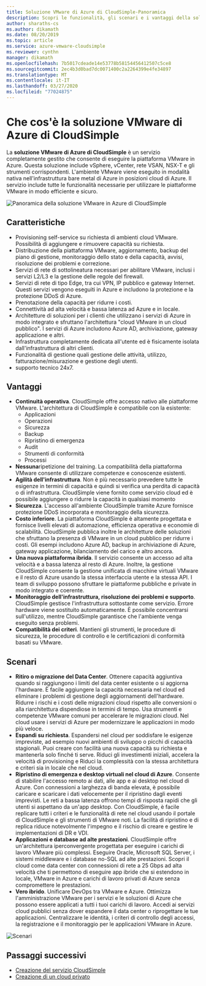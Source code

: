 ```yaml
---
title: Soluzione VMware di Azure di CloudSimple-Panoramica
description: Scopri le funzionalità, gli scenari e i vantaggi della soluzione VMware in Azure tramite il servizio CloudSimple.
author: sharaths-cs
ms.author: dikamath
ms.date: 08/20/2019
ms.topic: article
ms.service: azure-vmware-cloudsimple
ms.reviewer: cynthn
manager: dikamath
ms.openlocfilehash: 7b5017cdeade14e53778b58154456412507c5ce8
ms.sourcegitcommit: 2ec4b3d0bad7dc0071400c2a2264399e4fe34897
ms.translationtype: MT
ms.contentlocale: it-IT
ms.lasthandoff: 03/27/2020
ms.locfileid: "77024875"
---
```

# <a name="what-is-azure-vmware-solution-by-cloudsimple"></a>Che cos'è la soluzione VMware di Azure di CloudSimple

La **soluzione VMware di Azure di CloudSimple** è un servizio completamente gestito che consente di eseguire la piattaforma VMware in Azure. Questa soluzione include vSphere, vCenter, rete VSAN, NSX-T e gli strumenti corrispondenti. L'ambiente VMware viene eseguito in modalità nativa nell'infrastruttura bare metal di Azure in posizioni cloud di Azure. Il servizio include tutte le funzionalità necessarie per utilizzare le piattaforme VMware in modo efficiente e sicuro.

![Panoramica della soluzione VMware in Azure di CloudSimple](media/azure-vmware-solution-by-cloudsimple.png)

## <a name="features"></a>Caratteristiche

* Provisioning self-service su richiesta di ambienti cloud VMware. Possibilità di aggiungere e rimuovere capacità su richiesta.
* Distribuzione della piattaforma VMware, aggiornamento, backup del piano di gestione, monitoraggio dello stato e della capacità, avvisi, risoluzione dei problemi e correzione.
* Servizi di rete di sottolineatura necessari per abilitare VMware, inclusi i servizi L2/L3 e la gestione delle regole del firewall.
* Servizi di rete di tipo Edge, tra cui VPN, IP pubblico e gateway Internet. Questi servizi vengono eseguiti in Azure e includono la protezione e la protezione DDoS di Azure.
* Prenotazione della capacità per ridurre i costi.
* Connettività ad alta velocità e bassa latenza ad Azure e in locale.
* Architetture di soluzioni per i clienti che utilizzano i servizi di Azure in modo integrato e sfruttano l'architettura "cloud VMware in un cloud pubblico". I servizi di Azure includono Azure AD, archiviazione, gateway applicazione e altri.
* Infrastruttura completamente dedicata all'utente ed è fisicamente isolata dall'infrastruttura di altri clienti.
* Funzionalità di gestione quali gestione delle attività, utilizzo, fatturazione/misurazione e gestione degli utenti.
* supporto tecnico 24x7.

## <a name="benefits"></a>Vantaggi

* **Continuità operativa**. CloudSimple offre accesso nativo alle piattaforme VMware. L'architettura di CloudSimple è compatibile con la esistente:
    * Applicazioni
    * Operazioni
    * Sicurezza
    * Backup
    * Ripristino di emergenza
    * Audit
    * Strumenti di conformità
    * Processi
* **Nessuna**ripetizione del training. La compatibilità della piattaforma VMware consente di utilizzare competenze e conoscenze esistenti.
* **Agilità dell'infrastruttura**. Non è più necessario prevedere tutte le esigenze in termini di capacità e quindi si verifica una perdita di capacità o di infrastruttura. CloudSimple viene fornito come servizio cloud ed è possibile aggiungere o ridurre la capacità in qualsiasi momento
* **Sicurezza**. L'accesso all'ambiente CloudSimple tramite Azure fornisce protezione DDoS incorporata e monitoraggio della sicurezza.
* **Costo inferiore**. La piattaforma CloudSimple è altamente progettata e fornisce livelli elevati di automazione, efficienza operativa e economie di scalabilità. CloudSimple pubblica inoltre le architetture delle soluzioni che sfruttano la presenza di VMware in un cloud pubblico per ridurre i costi. Gli esempi includono Azure AD, backup in archiviazione di Azure, gateway applicazione, bilanciamento del carico e altro ancora.
* **Una nuova piattaforma ibrida**. Il servizio consente un accesso ad alta velocità e a bassa latenza al resto di Azure. Inoltre, la gestione CloudSimple consente la gestione unificata di macchine virtuali VMware e il resto di Azure usando la stessa interfaccia utente e la stessa API. I team di sviluppo possono sfruttare le piattaforme pubbliche e private in modo integrato e coerente.
* **Monitoraggio dell'infrastruttura, risoluzione dei problemi e supporto**. CloudSimple gestisce l'infrastruttura sottostante come servizio. Errore hardware viene sostituito automaticamente. È possibile concentrarsi sull'utilizzo, mentre CloudSimple garantisce che l'ambiente venga eseguito senza problemi.
* **Compatibilità dei criteri**. Mantieni gli strumenti, le procedure di sicurezza, le procedure di controllo e le certificazioni di conformità basati su VMware.

## <a name="scenarios"></a>Scenari

* **Ritiro o migrazione del Data Center**. Ottenere capacità aggiuntiva quando si raggiungono i limiti del data center esistente o si aggiorna l'hardware. È facile aggiungere la capacità necessaria nel cloud ed eliminare i problemi di gestione degli aggiornamenti dell'hardware. Ridurre i rischi e i costi delle migrazioni cloud rispetto alle conversioni o alla riarchitettura dispendiose in termini di tempo. Usa strumenti e competenze VMware comuni per accelerare le migrazioni cloud. Nel cloud usare i servizi di Azure per modernizzare le applicazioni in modo più veloce.
* **Espandi su richiesta**. Espandersi nel cloud per soddisfare le esigenze impreviste, ad esempio nuovi ambienti di sviluppo o picchi di capacità stagionali. Puoi creare con facilità una nuova capacità su richiesta e mantenerla solo finché ti serve. Riduci gli investimenti iniziali, accelera la velocità di provisioning e Riduci la complessità con la stessa architettura e criteri sia in locale che nel cloud.
* **Ripristino di emergenza e desktop virtuali nel cloud di Azure**. Consente di stabilire l'accesso remoto ai dati, alle app e ai desktop nel cloud di Azure. Con connessioni a larghezza di banda elevata, è possibile caricare e scaricare i dati velocemente per il ripristino dagli eventi imprevisti. Le reti a bassa latenza offrono tempi di risposta rapidi che gli utenti si aspettano da un'app desktop. Con CloudSimple, è facile replicare tutti i criteri e le funzionalità di rete nel cloud usando il portale di CloudSimple e gli strumenti di VMware noti. La facilità di ripristino e di replica riduce notevolmente l'impegno e il rischio di creare e gestire le implementazioni di DR e VDI.
* **Applicazioni e database ad alte prestazioni**. CloudSimple offre un'architettura iperconvergente progettata per eseguire i carichi di lavoro VMware più complessi. Eseguire Oracle, Microsoft SQL Server, i sistemi middleware e i database no-SQL ad alte prestazioni. Scopri il cloud come data center con connessioni di rete a 25 Gbps ad alta velocità che ti permettono di eseguire app ibride che si estendono in locale, VMware in Azure e carichi di lavoro privati di Azure senza compromettere le prestazioni.
* **Vero ibrido**. Unificare DevOps tra VMware e Azure. Ottimizza l'amministrazione VMware per i servizi e le soluzioni di Azure che possono essere applicati a tutti i tuoi carichi di lavoro. Accedi ai servizi cloud pubblici senza dover espandere il data center o riprogettare le tue applicazioni. Centralizzare le identità, i criteri di controllo degli accessi, la registrazione e il monitoraggio per le applicazioni VMware in Azure.

![Scenari](media/cloudsimple-scenarios.png)

## <a name="next-steps"></a>Passaggi successivi

* [Creazione del servizio CloudSimple](quickstart-create-cloudsimple-service.md)
* [Creazione di un cloud privato](quickstart-create-private-cloud.md)
